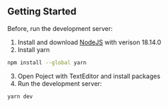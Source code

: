 ## Getting Started

Before, run the development server:

1. Install and download [NodeJS](https://nodejs.org/dist/v18.14.0/) with verison 18.14.0
2. Install yarn

```bash
npm install --global yarn
```

3. Open Poject with TextEditor and install packages
4. Run the development server:

```bash
yarn dev
```
